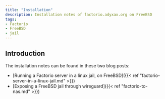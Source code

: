 ```yaml
---
title: "Installation"
description: Installation notes of factorio.adyxax.org on FreeBSD
tags:
- Factorio
- FreeBSD
- jail
---
```


## Introduction

The installation notes can be found in these two blog posts:
- [Running a Factorio server in a linux jail, on FreeBSD]({{< ref "factorio-server-in-a-linux-jail.md" >}})
- [Exposing a FreeBSD jail through wireguard]({{< ref "factorio-to-nas.md" >}})
